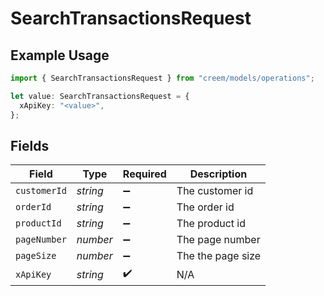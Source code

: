 # SearchTransactionsRequest

## Example Usage

```typescript
import { SearchTransactionsRequest } from "creem/models/operations";

let value: SearchTransactionsRequest = {
  xApiKey: "<value>",
};
```

## Fields

| Field              | Type               | Required           | Description        |
| ------------------ | ------------------ | ------------------ | ------------------ |
| `customerId`       | *string*           | :heavy_minus_sign: | The customer id    |
| `orderId`          | *string*           | :heavy_minus_sign: | The order id       |
| `productId`        | *string*           | :heavy_minus_sign: | The product id     |
| `pageNumber`       | *number*           | :heavy_minus_sign: | The page number    |
| `pageSize`         | *number*           | :heavy_minus_sign: | The the page size  |
| `xApiKey`          | *string*           | :heavy_check_mark: | N/A                |